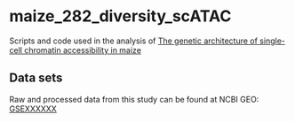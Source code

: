 # maize_282_diversity_scATAC

Scripts and code used in the analysis of [The genetic architecture of single-cell chromatin accessibility in maize](https://marand-lab.github.io/publications/)

## Data sets

Raw and processed data from this study can be found at NCBI GEO: [GSEXXXXXX](https://www.ncbi.nlm.nih.gov/geo/query/acc.cgi?acc=GSE155178)


